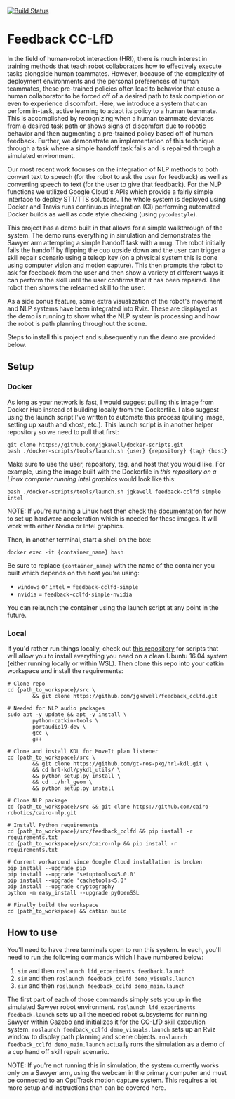[![Build Status](https://travis-ci.com/jgkawell/cairo-feedback-cclfd.svg?branch=master)](https://travis-ci.com/jgkawell/cairo-feedback-cclfd)

# Feedback CC-LfD

In the field of human-robot interaction (HRI), there is much interest in training methods that teach robot collaborators how to effectively execute tasks alongside human teammates. However, because of the complexity of deployment environments and the personal preferences of human teammates, these pre-trained policies often lead to behavior that cause a human collaborator to be forced off of a desired path to task completion or even to experience discomfort. Here, we introduce a system that can perform in-task, active learning to adapt its policy to a human teammate. This is accomplished by recognizing when a human teammate deviates from a desired task path or shows signs of discomfort due to robotic behavior and then augmenting a pre-trained policy based off of human feedback. Further, we demonstrate an implementation of this technique through a task where a simple handoff task fails and is repaired through a simulated environment.

Our most recent work focuses on the integration of NLP methods to both convert text to speech (for the robot to ask the user for feedback) as well as converting speech to text (for the user to give that feedback). For the NLP functions we utilized Google Cloud's APIs which provide a fairly simple interface to deploy STT/TTS solutions. The whole system is deployed using Docker and Travis runs continuous integration (CI) performing automated Docker builds as well as code style checking (using `pycodestyle`).

This project has a demo built in that allows for a simple walkthrough of the system. The demo runs everything in simulation and demonstrates the Sawyer arm attempting a simple handoff task with a mug. The robot initially fails the handoff by flipping the cup upside down and the user can trigger a skill repair scenario using a teleop key (on a physical system this is done using computer vision and motion capture). This then prompts the robot to ask for feedback from the user and then show a variety of different ways it can perform the skill until the user confirms that it has been repaired. The robot then shows the relearned skill to the user.

As a side bonus feature, some extra visualization of the robot's movement and NLP systems have been integrated into Rviz. These are displayed as the demo is running to show what the NLP system is processing and how the robot is path planning throughout the scene.

Steps to install this project and subsequently run the demo are provided below.

## Setup

### Docker

As long as your network is fast, I would suggest pulling this image from Docker Hub instead of building locally from the Dockerfile. I also suggest using the launch script I've written to automate this process (pulling image, setting up xauth and xhost, etc.). This launch script is in another helper repository so we need to pull that first:

```
git clone https://github.com/jgkawell/docker-scripts.git
bash ./docker-scripts/tools/launch.sh {user} {repository} {tag} {host}
```

Make sure to use the user, repository, tag, and host that you would like. For example, using the image built with the Dockerfile in *this repository on a Linux computer running Intel graphics* would look like this:

```
bash ./docker-scripts/tools/launch.sh jgkawell feedback-cclfd simple intel
```

NOTE: If you're running a Linux host then check [the documentation](https://github.com/jgkawell/docker-scripts/wiki) for how to set up hardware acceleration which is needed for these images. It will work with either Nvidia or Intel graphics.

Then, in another terminal, start a shell on the box:

```
docker exec -it {container_name} bash
```

Be sure to replace `{container_name}` with the name of the container you built which depends on the host you're using:

- `windows` or `intel` = `feedback-cclfd-simple`
- `nvidia` = `feedback-cclfd-simple-nvidia`

You can relaunch the container using the launch script at any point in the future.

### Local

If you'd rather run things locally, check out [this repository](https://github.com/cairo-robotics/cairo_sawyer_utils/tree/master/install_scripts/kinetic) for scripts that will allow you to install everything you need on a clean Ubuntu 16.04 system (either running locally or within WSL). Then clone this repo into your catkin workspace and install the requirements:

```
# Clone repo
cd {path_to_workspace}/src \
        && git clone https://github.com/jgkawell/feedback_cclfd.git

# Needed for NLP audio packages
sudo apt -y update && apt -y install \
        python-catkin-tools \
        portaudio19-dev \
        gcc \
        g++

# Clone and install KDL for MoveIt plan listener
cd {path_to_workspace}/src \
        && git clone https://github.com/gt-ros-pkg/hrl-kdl.git \
        && cd hrl-kdl/pykdl_utils/ \
        && python setup.py install \
        && cd ../hrl_geom \
        && python setup.py install

# Clone NLP package
cd {path_to_workspace}/src && git clone https://github.com/cairo-robotics/cairo-nlp.git

# Install Python requirements
cd {path_to_workspace}/src/feedback_cclfd && pip install -r requirements.txt
cd {path_to_workspace}/src/cairo-nlp && pip install -r requirements.txt

# Current workaround since Google Cloud installation is broken
pip install --upgrade pip
pip install --upgrade 'setuptools<45.0.0'
pip install --upgrade 'cachetools<5.0'
pip install --upgrade cryptography
python -m easy_install --upgrade pyOpenSSL

# Finally build the workspace
cd {path_to_workspace} && catkin build
```

## How to use

You'll need to have three terminals open to run this system. In each, you'll need to run the following commands which I have numbered below:

1. `sim` and then `roslaunch lfd_experiments feedback.launch`
2. `sim` and then `roslaunch feedback_cclfd demo_visuals.launch`
3. `sim` and then `roslaunch feedback_cclfd demo_main.launch`

The first part of each of those commands simply sets you up in the simulated Sawyer robot environment. `roslaunch lfd_experiments feedback.launch` sets up all the needed robot subsystems for running Sawyer within Gazebo and initializes it for the CC-LfD skill execution system. `roslaunch feedback_cclfd demo_visuals.launch` sets up an Rviz window to display path planning and scene objects. `roslaunch feedback_cclfd demo_main.launch` actually runs the simulation as a demo of a cup hand off skill repair scenario.


NOTE: If you're not running this in simulation, the system currently works only on a Sawyer arm, using the webcam in the primary computer and must be connected to an OptiTrack motion capture system. This requires a lot more setup and instructions than can be covered here.
